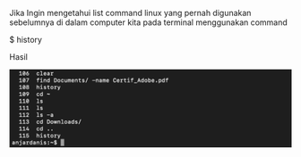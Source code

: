 Jika Ingin mengetahui list command linux yang pernah digunakan sebelumnya di dalam computer kita pada terminal menggunakan command

$ history

Hasil

![](folder-images-jawaban/03.png)